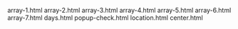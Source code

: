 array-1.html
array-2.html
array-3.html
array-4.html
array-5.html
array-6.html
array-7.html
 days.html
 popup-check.html
 location.html
center.html